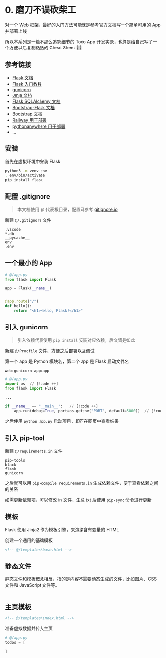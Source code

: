 # 0. 磨刀不误砍柴工

对一个 Web 框架，最好的入门方法可能就是参考官方文档写一个简单可用的 App 并部署上线

所以本系列是一篇不那么追究细节的 Todo App 开发实录，也算是给自己写了一个方便以后复制粘贴的 Cheat Sheet 👨‍💻

## 参考链接

- [Flask 文档](https://flask.palletsprojects.com/en/2.2.x/)
- [Flask 入门教程](https://tutorial.helloflask.com/)
- [gunicorn](https://gunicorn.org/)
- [Jinja 文档](https://jinja.palletsprojects.com/en/3.0.x/)
- [Flask SQLAlchemy 文档](https://flask-sqlalchemy.palletsprojects.com/en/3.0.x/)
- [Bootstrap-Flask 文档](https://bootstrap-flask.readthedocs.io/en/stable/basic/)
- [Bootstrap 文档](https://getbootstrap.com/docs/5.2/getting-started/introduction/)
- [Railway 用于部署](https://railway.app/)
- [pythonanywhere 用于部署](https://pythonanywhere.com/)
- ...


## 安装

首先在虚拟环境中安装 Flask

```sh
python3 -m venv env
. env/bin/activate
pip install flask
```

## 配置 .gitignore

> 本文档使用 @ 代表根目录，配置可参考 [gitignore.io](https://www.toptal.com/developers/gitignore)  

新建 `@/.gitignore` 文件

```
.vscode
*.db
__pycache__
env
.env
```



## 一个最小的 App

```python
# @/app.py
from flask import Flask

app = Flask(__name__)


@app.route("/")
def hello():
    return "<h1>Hello, Flask!</h1>"
```


## 引入 gunicorn

> 引入依赖代表使用 `pip install` 安装对应依赖，后文皆是如此

新建 `@/Procfile` 文件，方便之后部署以及调试

第一个 app 是 Python 模块名，第二个 app 是 Flask 启动文件名

```
web:gunicorn app:app
```

```python
# @/app.py
import os  // [!code ++]
from flask import Flask

...

if __name__ == "__main__":   // [!code ++]
    app.run(debug=True, port=os.getenv("PORT", default=5000))  // [!code ++]
```

之后使用 `python app.py` 启动项目，即可在网页中查看结果



## 引入 pip-tool


新建 `@/requirements.in` 文件

```
pip-tools
black
flask
gunicorn
```

之后就可以用 `pip-compile requirements.in` 生成依赖文件，便于查看依赖之间的关系

如需更新依赖项，可以修改 in 文件，生成 txt 后使用 `pip-sync` 命令进行更新




## 模板

Flask 使用 Jinja2 作为模板引擎，来渲染含有变量的 HTML

创建一个通用的基础模板

```html
<!-- @/templates/base.html -->
```


## 静态文件

静态文件和模板概念相反，指的是内容不需要动态生成的文件，比如图片、CSS 文件和 JavaScript 文件等。

```css

```


## 主页模板


```html
<!-- @/templates/index.html -->
```


准备虚拟数据并传入主页

```python
# @/app.py
todos = [

]
```

